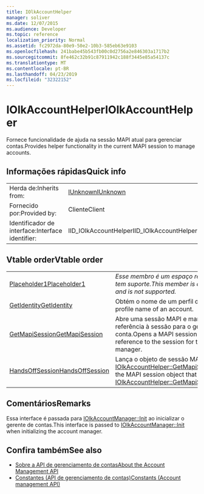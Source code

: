 ```yaml
---
title: IOlkAccountHelper
manager: soliver
ms.date: 12/07/2015
ms.audience: Developer
ms.topic: reference
localization_priority: Normal
ms.assetid: fc2972da-80e9-50e2-10b3-585eb63e9103
ms.openlocfilehash: 241babe45b543fb00c0d2756a2e846303a1717b2
ms.sourcegitcommit: 8fe462c32b91c87911942c188f3445e85a54137c
ms.translationtype: MT
ms.contentlocale: pt-BR
ms.lasthandoff: 04/23/2019
ms.locfileid: "32322152"
---
```

# <a name="iolkaccounthelper"></a><span data-ttu-id="4a0f8-102">IOlkAccountHelper</span><span class="sxs-lookup"><span data-stu-id="4a0f8-102">IOlkAccountHelper</span></span>

<span data-ttu-id="4a0f8-103">Fornece funcionalidade de ajuda na sessão MAPI atual para gerenciar contas.</span><span class="sxs-lookup"><span data-stu-id="4a0f8-103">Provides helper functionality in the current MAPI session to manage accounts.</span></span>
  
## <a name="quick-info"></a><span data-ttu-id="4a0f8-104">Informações rápidas</span><span class="sxs-lookup"><span data-stu-id="4a0f8-104">Quick info</span></span>

|||
|:-----|:-----|
|<span data-ttu-id="4a0f8-105">Herda de:</span><span class="sxs-lookup"><span data-stu-id="4a0f8-105">Inherits from:</span></span>  <br/> |[<span data-ttu-id="4a0f8-106">IUnknown</span><span class="sxs-lookup"><span data-stu-id="4a0f8-106">IUnknown</span></span>](https://msdn.microsoft.com/library/33f1d79a-33fc-4ce5-a372-e08bda378332%28Office.15%29.aspx) <br/> |
|<span data-ttu-id="4a0f8-107">Fornecido por:</span><span class="sxs-lookup"><span data-stu-id="4a0f8-107">Provided by:</span></span>  <br/> |<span data-ttu-id="4a0f8-108">Cliente</span><span class="sxs-lookup"><span data-stu-id="4a0f8-108">Client</span></span>  <br/> |
|<span data-ttu-id="4a0f8-109">Identificador de interface:</span><span class="sxs-lookup"><span data-stu-id="4a0f8-109">Interface identifier:</span></span>  <br/> |<span data-ttu-id="4a0f8-110">IID_IOlkAccountHelper</span><span class="sxs-lookup"><span data-stu-id="4a0f8-110">IID_IOlkAccountHelper</span></span>  <br/> |
   
## <a name="vtable-order"></a><span data-ttu-id="4a0f8-111">Vtable order</span><span class="sxs-lookup"><span data-stu-id="4a0f8-111">Vtable order</span></span>

|||
|:-----|:-----|
|[<span data-ttu-id="4a0f8-112">Placeholder1</span><span class="sxs-lookup"><span data-stu-id="4a0f8-112">Placeholder1</span></span>](iolkaccounthelper-placeholder1.md) <br/> | <span data-ttu-id="4a0f8-113">*Esse membro é um espaço reservado e não tem suporte.*</span><span class="sxs-lookup"><span data-stu-id="4a0f8-113">*This member is a placeholder and is not supported.*</span></span>  <br/> |
|[<span data-ttu-id="4a0f8-114">GetIdentity</span><span class="sxs-lookup"><span data-stu-id="4a0f8-114">GetIdentity</span></span>](iolkaccounthelper-getidentity.md) <br/> |<span data-ttu-id="4a0f8-115">Obtém o nome de um perfil de conta.</span><span class="sxs-lookup"><span data-stu-id="4a0f8-115">Gets the profile name of an account.</span></span>  <br/> |
|[<span data-ttu-id="4a0f8-116">GetMapiSession</span><span class="sxs-lookup"><span data-stu-id="4a0f8-116">GetMapiSession</span></span>](iolkaccounthelper-getmapisession.md) <br/> |<span data-ttu-id="4a0f8-117">Abre uma sessão MAPI e mantém uma referência à sessão para o gerente de conta.</span><span class="sxs-lookup"><span data-stu-id="4a0f8-117">Opens a MAPI session and maintains a reference to the session for the account manager.</span></span>  <br/> |
|[<span data-ttu-id="4a0f8-118">HandsOffSession</span><span class="sxs-lookup"><span data-stu-id="4a0f8-118">HandsOffSession</span></span>](iolkaccounthelper-handsoffsession.md) <br/> |<span data-ttu-id="4a0f8-119">Lança o objeto de sessão MAPI retornado por [IOlkAccountHelper::GetMapiSession](iolkaccounthelper-getmapisession.md).</span><span class="sxs-lookup"><span data-stu-id="4a0f8-119">Releases the MAPI session object that was returned by [IOlkAccountHelper::GetMapiSession](iolkaccounthelper-getmapisession.md).</span></span>  <br/> |
   
## <a name="remarks"></a><span data-ttu-id="4a0f8-120">Comentários</span><span class="sxs-lookup"><span data-stu-id="4a0f8-120">Remarks</span></span>

<span data-ttu-id="4a0f8-121">Essa interface é passada para [IOlkAccountManager::Init](iolkaccountmanager-init.md) ao inicializar o gerente de contas.</span><span class="sxs-lookup"><span data-stu-id="4a0f8-121">This interface is passed to [IOlkAccountManager::Init](iolkaccountmanager-init.md) when initializing the account manager.</span></span> 
  
## <a name="see-also"></a><span data-ttu-id="4a0f8-122">Confira também</span><span class="sxs-lookup"><span data-stu-id="4a0f8-122">See also</span></span>

- [<span data-ttu-id="4a0f8-123">Sobre a API de gerenciamento de contas</span><span class="sxs-lookup"><span data-stu-id="4a0f8-123">About the Account Management API</span></span>](about-the-account-management-api.md) 
- [<span data-ttu-id="4a0f8-124">Constantes (API de gerenciamento de contas)</span><span class="sxs-lookup"><span data-stu-id="4a0f8-124">Constants (Account management API)</span></span>](constants-account-management-api.md)

